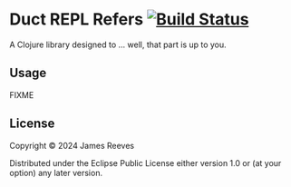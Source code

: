 # Duct REPL Refers [![Build Status](https://github.com/duct-framework/repl.refers/actions/workflows/test.yml/badge.svg)](https://github.com/duct-framework/repl.refers/actions/workflows/test.yml)

A Clojure library designed to ... well, that part is up to you.

## Usage

FIXME

## License

Copyright © 2024 James Reeves

Distributed under the Eclipse Public License either version 1.0 or (at
your option) any later version.
